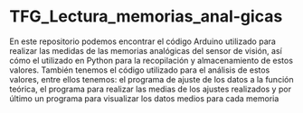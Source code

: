# TFG_Lectura_memorias_anal-gicas
En este repositorio podemos encontrar el código Arduino utilizado para realizar las medidas de las memorias analógicas del sensor de visión, así cómo el utilizado en Python para la recopilación y almacenamiento de estos valores. También tenemos el código utilizado para el análisis de estos valores, entre ellos tenemos: el programa de ajuste de los datos a la función teórica, el programa para realizar las medias de los ajustes realizados y por último un programa para visualizar los datos medios para cada memoria
